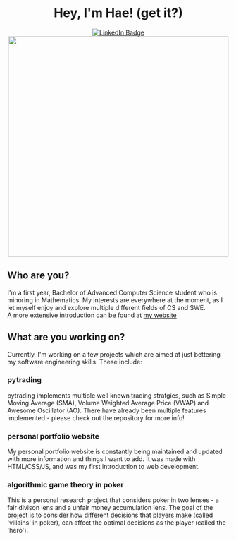 <div id="header" align="center">
<h1>
  Hey, I'm Hae! (get it?)
</h1>
  <div id="badges">
  <a href="https://www.linkedin.com/in/haeohreum-kim-3a92bb240/">
    <img src="https://img.shields.io/badge/LinkedIn-blue?style=for-the-badge&logo=linkedin&logoColor=white" alt="LinkedIn Badge"/>
  </a>
</div>
    <img src="https://github.com/haezera/haezera/assets/123307411/5731c80b-72be-41b8-b563-a18d4c68a066" width="500" /> <br>
</div>

<div>
  <h2> Who are you?</h2>
  I'm a first year, Bachelor of Advanced Computer Science student who is minoring in Mathematics. My interests are everywhere at the moment, as I let myself enjoy and explore multiple different fields of CS and SWE. <br>
A more extensive introduction can be found at <a href="https://haezera.github.io" target="_blank">my website</a>
  <h2>What are you working on?</h2>
  Currently, I'm working on a few projects which are aimed at just bettering my software engineering skills. These include:
    <h3>pytrading</h3>
    pytrading implements multiple well known trading stratgies, such as Simple Moving Average (SMA), Volume Weighted Average Price (VWAP) and Awesome Oscillator (AO). There have already been multiple features implemented - please check out the repository for more info!
    <h3>personal portfolio website</h3>
    My personal portfolio website is constantly being maintained and updated with more information and things I want to add. It was made with HTML/CSS/JS, and was my first introduction to web development. 
    <h3>algorithmic game theory in poker</h3>
    This is a personal research project that considers poker in two lenses - a fair divison lens and a unfair money accumulation lens. The goal of the project is to consider how different decisions that players make (called 'villains' in poker), can affect the optimal decisions as the player (called the 'hero').
    
</div>
